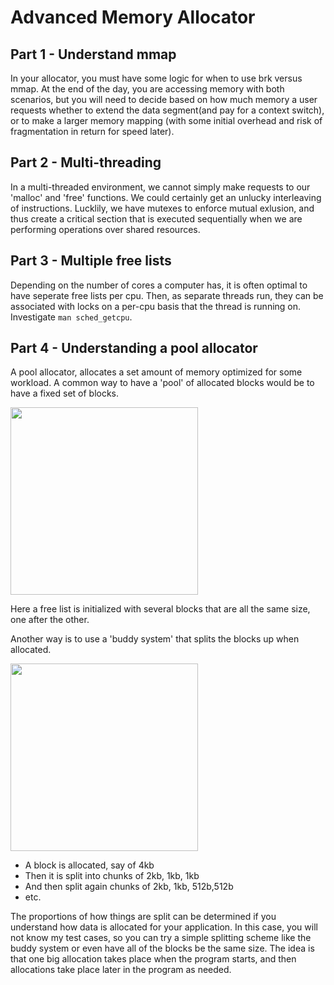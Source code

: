 # Advanced Memory Allocator

## Part 1 - Understand mmap

In your allocator, you must have some logic for when to use brk versus mmap. At the end of the day, you are accessing memory with both scenarios, but you will need to decide based on how much memory a user requests whether to extend the data segment(and pay for a context switch), or to make a larger memory mapping (with some initial overhead and risk of fragmentation in return for speed later).

## Part 2 - Multi-threading

In a multi-threaded environment, we cannot simply make requests to our 'malloc' and 'free' functions. We could certainly get an unlucky interleaving of instructions. Lucklily, we have mutexes to enforce mutual exlusion, and thus create a critical section that is executed sequentially when we are performing operations over shared resources.

## Part 3 - Multiple free lists

Depending on the number of cores a computer has, it is often optimal to have seperate free lists per cpu. Then, as separate threads run, they can be associated with locks on a per-cpu basis that the thread is running on. Investigate `man sched_getcpu`.

## Part 4 - Understanding a pool allocator

A pool allocator, allocates a set amount of memory optimized for some workload. A common way to have a 'pool' of allocated blocks would be to have a fixed set of blocks.

<img align="middle" src="https://3.bp.blogspot.com/-bzESt0SePCg/VriOTcYStBI/AAAAAAAAAIQ/wxPV4jCV644/s640/Segregated%2BFree%2BList.png" width="300px">

Here a free list is initialized with several blocks that are all the same size, one after the other.

Another way is to use a 'buddy system' that splits the blocks up when allocated.

<img align="middle" src="https://3.bp.blogspot.com/-DmVK0LYjtKE/VrilzVwb0_I/AAAAAAAAAIg/A0IQ5ifTF7w/s1600/Buddy-Memory-System.gif" width ="300px">

- A block is allocated, say of 4kb
- Then it is split into chunks of 2kb, 1kb, 1kb
- And then split again chunks of 2kb, 1kb, 512b,512b
- etc.

The proportions of how things are split can be determined if you understand how data is allocated for your application. In this case, you will not know my test cases, so you can try a simple splitting scheme like the buddy system or even have all of the blocks be the same size. The idea is that one big allocation takes place when the program starts, and then allocations take place later in the program as needed.
